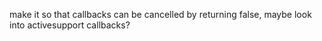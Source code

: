 make it so that callbacks can be cancelled by returning false, maybe look into activesupport callbacks?
